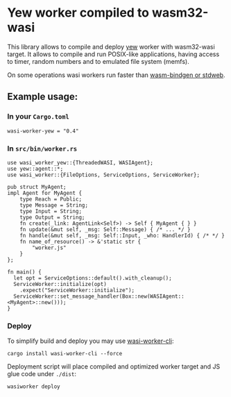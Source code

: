 # Yew worker compiled to wasm32-wasi

This library allows to compile and deploy [yew](https://github.com/yewstack/yew) worker with wasm32-wasi target. 
It allows to compile and run POSIX-like applications, having access to timer, random numbers and 
to emulated file system (memfs).

On some operations wasi workers run faster than [wasm-bindgen or stdweb](https://github.com/dunnock/wabench).

## Example usage:

### In your `Cargo.toml`
```
wasi-worker-yew = "0.4"
```

### In `src/bin/worker.rs`
```
use wasi_worker_yew::{ThreadedWASI, WASIAgent};
use yew::agent::*;
use wasi_worker::{FileOptions, ServiceOptions, ServiceWorker};

pub struct MyAgent;
impl Agent for MyAgent {
    type Reach = Public;
    type Message = String;
    type Input = String;
    type Output = String;
    fn create(_link: AgentLink<Self>) -> Self { MyAgent { } }
    fn update(&mut self, _msg: Self::Message) { /* ... */ }
    fn handle(&mut self, _msg: Self::Input, _who: HandlerId) { /* */ }
    fn name_of_resource() -> &'static str {
        "worker.js"
    }
};

fn main() {
  let opt = ServiceOptions::default().with_cleanup();
  ServiceWorker::initialize(opt)
    .expect("ServiceWorker::initialize");
  ServiceWorker::set_message_handler(Box::new(WASIAgent::<MyAgent>::new()));
}
```

### Deploy

To simplify build and deploy you may use [wasi-worker-cli](https://crates.io/crates/wasi-worker-cli):
```
cargo install wasi-worker-cli --force
```

Deployment script will place compiled and optimized worker target and JS glue code under `./dist`:
```
wasiworker deploy
```